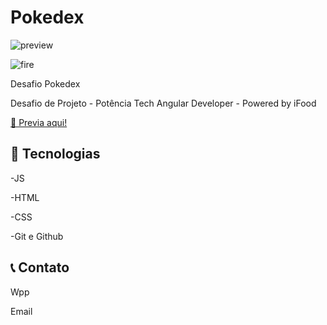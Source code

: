 # Pokedex

![preview](https://user-images.githubusercontent.com/65440846/235797379-fdeac046-ec75-4e71-91cc-fdc927857798.png)

![fire](https://github.com/coach-wiki/pokedex/assets/65440846/f0b67438-6f8a-402f-bd21-0fcf7e0db19d)



Desafio Pokedex

Desafio de Projeto - Potência Tech Angular Developer - Powered by iFood 

[🔗 Previa aqui!](https://coach-wiki.github.io/pokedex/)



## 🔧 Tecnologias

-JS

-HTML

-CSS

-Git e Github

## 📞 Contato

Wpp 

Email
